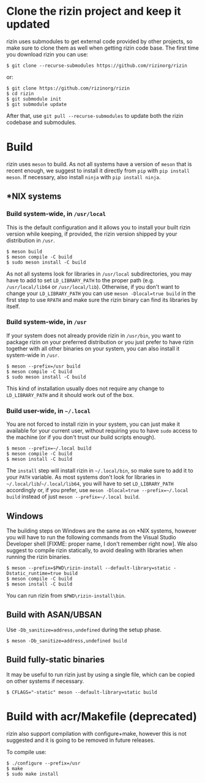 # Clone the rizin project and keep it updated

rizin uses submodules to get external code provided by other projects, so make
sure to clone them as well when getting rizin code base. The first time you
download rizin you can use:
```
$ git clone --recurse-submodules https://github.com/rizinorg/rizin
```
or:
```
$ git clone https://github.com/rizinorg/rizin
$ cd rizin
$ git submodule init
$ git submodule update
```

After that, use `git pull --recurse-submodules` to update both the rizin
codebase and submodules.

# Build

rizin uses `meson` to build. As not all systems have a version of `meson` that
is recent enough, we suggest to install it directly from `pip` with `pip install
meson`. If necessary, also install `ninja` with `pip install ninja`.

## *NIX systems

### Build system-wide, in `/usr/local`

This is the default configuration and it allows you to install your built rizin
version while keeping, if provided, the rizin version shipped by your
distribution in `/usr`.

```
$ meson build
$ meson compile -C build
$ sudo meson install -C build
```

As not all systems look for libraries in `/usr/local` subdirectories, you may
have to add to set `LD_LIBRARY_PATH` to the proper path (e.g. `/usr/local/lib64`
or `/usr/local/lib`). Otherwise, if you don't want to change your
`LD_LIBRARY_PATH` you can use `meson -Dlocal=true build` in the first step to
use `RPATH` and make sure the rizin binary can find its libraries by itself.

### Build system-wide, in `/usr`

If your system does not already provide rizin in `/usr/bin`, you want to package
rizin on your preferred distribution or you just prefer to have rizin together
with all other binaries on your system, you can also install it system-wide in
`/usr`.

```
$ meson --prefix=/usr build
$ meson compile -C build
$ sudo meson install -C build
```

This kind of installation usually does not require any change to
`LD_LIBRARY_PATH` and it should work out of the box.


### Build user-wide, in `~/.local`

You are not forced to install rizin in your system, you can just make it
available for your current user, without requiring you to have `sudo` access to
the machine (or if you don't trust our build scripts enough).

```
$ meson --prefix=~/.local build
$ meson compile -C build
$ meson install -C build
```

The `install` step will install rizin in `~/.local/bin`, so make sure to add it
to your `PATH` variable. As most systems don't look for libraries in
`~/.local/lib`/`~/.local/lib64`, you will have to set `LD_LIBRARY_PATH`
accordingly or, if you prefer, use `meson -Dlocal=true --prefix=~/.local build`
instead of just `meson --prefix=~/.local build`.

## Windows

The building steps on Windows are the same as on *NIX systems, however you will
have to run the following commands from the Visual Studio Developer shell
[FIXME: proper name, I don't remember right now]. We also suggest to compile
rizin statically, to avoid dealing with libraries when running the rizin
binaries.

```
$ meson --prefix=$PWD\rizin-install --default-library=static -Dstatic_runtime=true build
$ meson compile -C build
$ meson install -C build
```

You can run rizin from `$PWD\rizin-install\bin`.

## Build with ASAN/UBSAN

Use `-Db_sanitize=address,undefined` during the setup phase.

```
$ meson -Db_sanitize=address,undefined build
```

## Build fully-static binaries

It may be useful to run rizin just by using a single file, which can be copied
on other systems if necessary.

```
$ CFLAGS="-static" meson --default-library=static build
```

# Build with acr/Makefile (deprecated)

rizin also support compilation with configure+make, however this is not
suggested and it is going to be removed in future releases.

To compile use:
```
$ ./configure --prefix=/usr
$ make
$ sudo make install
```
